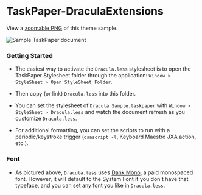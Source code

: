 # TaskPaper-DraculaExtensions

View a [zoomable PNG](https://raw.githubusercontent.com/dickansj/TaskPaper-DraculaExtensions/main/Dracula%20Sample.png) of this theme sample.

![Sample TaskPaper document](https://raw.githubusercontent.com/dickansj/TaskPaper-DraculaExtensions/main/Dracula%20Sample.gif)

### Getting Started
- The easiest way to activate the `Dracula.less` stylesheet is to open the TaskPaper Stylesheet folder through the application: `Window > StyleSheet > Open StyleSheet Folder`.

- Then copy (or link) `Dracula.less` into this folder.

- You can set the stylesheet of `Dracula Sample.taskpaper` with `Window > StyleSheet > Dracula.less` and watch the document refresh as you customize `Dracula.less`.

- For additional formatting, you can set the scripts to run with a periodic/keystroke trigger (`osascript -l`, Keyboard Maestro JXA action, etc.).

### Font
- As pictured above, `Dracula.less` uses [Dank Mono](https://philpl.gumroad.com/l/dank-mono), a paid monospaced font. However, it will default to the System Font if you don't have that typeface, and you can set any font you like in `Dracula.less`.
